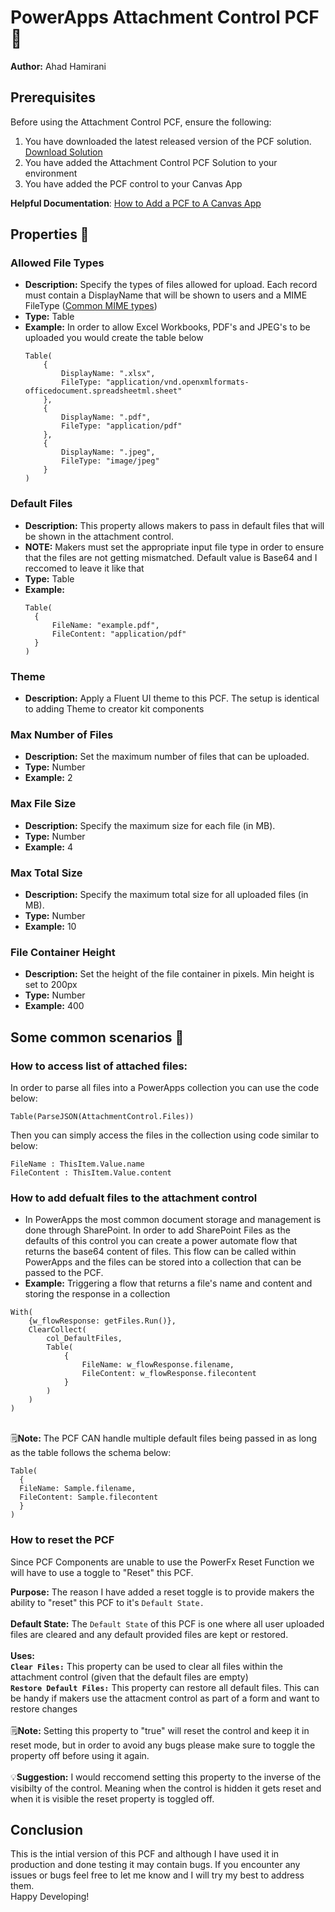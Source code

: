 # PowerApps Attachment Control PCF 📁

**Author:** Ahad Hamirani <br/>

## Prerequisites

Before using the Attachment Control PCF, ensure the following:
1. You have downloaded the latest released version of the PCF solution. [Download Solution](https://github.com/AHeizenberg/AttachmentControlPCF/releases/tag/v0.1.0)
2. You have added the Attachment Control PCF Solution to your environment
3. You have added the PCF control to your Canvas App <br/>

**Helpful Documentation**: [How to Add a PCF to A Canvas App](https://docs.microsoft.com/en-us/powerapps/developer/component-framework/import-custom-controls)

## Properties 🚀

### Allowed File Types
- **Description:** Specify the types of files allowed for upload. Each record must contain a DisplayName that will be shown to users and a MIME FileType ([Common MIME types](https://developer.mozilla.org/en-US/docs/Web/HTTP/Basics_of_HTTP/MIME_types/Common_types))
- **Type:** Table
- **Example:** In order to allow Excel Workbooks, PDF's and JPEG's to be uploaded you would create the table below
  ```PowerApps
  Table(
      {
          DisplayName: ".xlsx",
          FileType: "application/vnd.openxmlformats-officedocument.spreadsheetml.sheet"
      },
      {
          DisplayName: ".pdf",
          FileType: "application/pdf"
      },
      {
          DisplayName: ".jpeg",
          FileType: "image/jpeg"
      }
  )
  ````
   
### Default Files
- **Description:** This property allows makers to pass in default files that will be shown in the attachment control.
- **NOTE:** Makers must set the appropriate input file type in order to ensure that the files are not getting mismatched. Default value is Base64 and I reccomed to leave it like that
- **Type:** Table
- **Example:**
  ```PowerApps
  Table(
    {
        FileName: "example.pdf",
        FileContent: "application/pdf"
    }
  )
  ````
### Theme
- **Description:** Apply a Fluent UI theme to this PCF. The setup is identical to adding Theme to creator kit components

### Max Number of Files
- **Description:** Set the maximum number of files that can be uploaded.
- **Type:** Number
- **Example:** 2

### Max File Size
- **Description:** Specify the maximum size for each file (in MB).
- **Type:** Number
- **Example:** 4

### Max Total Size
- **Description:** Specify the maximum total size for all uploaded files (in MB).
- **Type:** Number
- **Example:** 10

### File Container Height
- **Description:** Set the height of the file container in pixels. Min height is set to 200px
- **Type:** Number
- **Example:** 400

## Some common scenarios 📖

### How to access list of attached files:
In order to parse all files into a PowerApps collection you can use the code below: 
  ```PowerApps
Table(ParseJSON(AttachmentControl.Files))
````

Then you can simply access the files in the collection using code similar to below:
  ```PowerApps
FileName : ThisItem.Value.name
FileContent : ThisItem.Value.content
````

### How to add defualt files to the attachment control
- In PowerApps the most common document storage and management is done through SharePoint. In order to add SharePoint Files as the defaults of this control you can create a power automate flow that returns the base64 content of files. This flow can be called within PowerApps and the files can be stored into a collection that can be passed to the PCF.
- **Example:** Triggering a flow that returns a file's name and content and storing the response in a collection
````PowerApps
With(
    {w_flowResponse: getFiles.Run()},
    ClearCollect(
        col_DefaultFiles,
        Table(
            {
                FileName: w_flowResponse.filename,
                FileContent: w_flowResponse.filecontent
            }
        )
    )
)
````
<br/> 🗒️**Note:** The PCF CAN handle multiple default files being passed in as long as the table follows the schema below:
````PowerApps
Table(
  {
  FileName: Sample.filename,
  FileContent: Sample.filecontent
  }
)
````
### How to reset the PCF
Since PCF Components are unable to use the PowerFx Reset Function we will have to use a toggle to "Reset" this PCF. 

**Purpose:** The reason I have added a reset toggle is to provide makers the ability to "reset" this PCF to it's `Default State.` <br/><br/>
**Default State:** The `Default State` of this PCF is one where all user uploaded files are cleared and any default provided files are kept or restored. <br/> <br/>
**Uses:** <br/>
**`Clear Files:`** This property can be used to clear all files within the attachment control (given that the default files are empty) <br/>
**`Restore Default Files:`** This property can restore all default files. This can be handy if makers use the attacment control as part of a form and want to restore changes <br/> <br/>
   🗒️**Note:** Setting this property to "true" will reset the control and keep it in reset mode, but in order to avoid any bugs please make sure to toggle the property off before using it again. <br/> <br/>
   💡**Suggestion:** I would reccomend setting this property to the inverse of the visibilty of the control. Meaning when the control is hidden it gets reset and when it is visible the reset property is toggled off.<br/>

## Conclusion
This is the intial version of this PCF and although I have used it in production and done testing it may contain bugs. If you encounter any issues or bugs feel free to let me know and I will try my best to address them. <br/>
Happy Developing!
